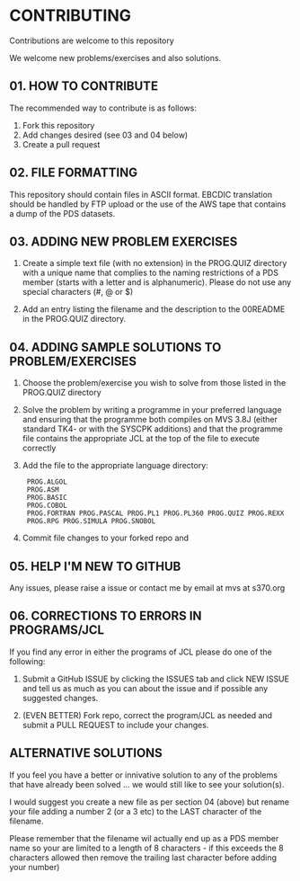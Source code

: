 # CONTRIBUTING

Contributions are welcome to this repository 

We welcome new problems/exercises and also solutions.

## 01. HOW TO CONTRIBUTE

The recommended way to contribute is as follows:

1. Fork this repository 
2. Add changes desired (see 03 and 04 below)
3. Create a pull request

## 02. FILE FORMATTING 

This repository should contain files in ASCII format. EBCDIC translation should
be handled by FTP upload or the use of the AWS tape that contains a dump of the
PDS datasets.

## 03. ADDING NEW PROBLEM EXERCISES

1. Create a simple text file (with no extension) in the PROG.QUIZ directory with
   a unique name that complies to the naming restrictions of a PDS member
   (starts with a letter and is alphanumeric).  Please do not use any special
   characters (#, @ or $)

2. Add an entry listing the filename and the description to the 00README in the
   PROG.QUIZ directory.

## 04. ADDING SAMPLE SOLUTIONS TO PROBLEM/EXERCISES

1. Choose the problem/exercise you wish to solve from those listed in the
   PROG.QUIZ directory

2. Solve the problem by writing a programme in your preferred language and
   ensuring that the programme both compiles on MVS 3.8J (either standard TK4-
   or with the SYSCPK additions) and that the programme file contains the
   appropriate JCL at the top of the file to execute correctly

3. Add the file to the appropriate language directory:

        PROG.ALGOL
        PROG.ASM
        PROG.BASIC
        PROG.COBOL
        PROG.FORTRAN PROG.PASCAL PROG.PL1 PROG.PL360 PROG.QUIZ PROG.REXX
        PROG.RPG PROG.SIMULA PROG.SNOBOL

4. Commit file changes to your forked repo and 


## 05. HELP I'M NEW TO GITHUB


Any issues, please raise a issue or contact me by email at mvs at
s370.org


## 06. CORRECTIONS TO ERRORS IN PROGRAMS/JCL

If you find any error in either the programs of JCL please do one of the
following: 

1. Submit a GitHub ISSUE by clicking the ISSUES tab and click NEW ISSUE and tell
   us as much as you can about the issue and if possible any suggested changes.

2. (EVEN BETTER) Fork repo, correct the program/JCL as needed and submit a PULL
   REQUEST to include your changes.


## ALTERNATIVE SOLUTIONS

If you feel you have a better or innivative solution to any of the problems that
have already been solved ... we would still like to see your solution(s).

I would suggest you create a new file as per section 04 (above) but rename your
file adding a number 2 (or a 3 etc) to the LAST character of the filename.

Please remember that the filename wil actually end up as a PDS member name so
your are limited to a length of 8 characters - if this exceeds the 8 characters
allowed then remove the trailing last character before adding your number)
